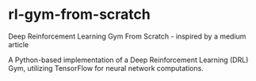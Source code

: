 # rl-gym-from-scratch
Deep Reinforcement Learning Gym From Scratch - inspired by a medium article

A Python-based implementation of a Deep Reinforcement Learning (DRL) Gym, utilizing TensorFlow for neural network computations.
